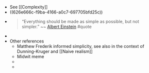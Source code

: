 - See [[Complexity]]
- ((626e666c-f9ba-4166-a0c7-697705bfd25c))
- > “Everything should be made as simple as possible, but not simpler.” ~~ [Albert Einstein](https://quoteinvestigator.com/2011/05/13/einstein-simple/) #quote
-
- Other references
	- Matthew Frederik informed simplicity, see also in the context of Dunning-Kruger and [[Naive realism]]
	- Midwit meme
	-
	-